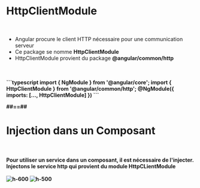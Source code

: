 <!-- .slide: class="sfeir-basic-slide with-code" -->
# HttpClientModule
<br>
<ul>
    <li>Angular procure le client HTTP nécessaire pour une communication serveur</li>
    <li>Ce package se nomme <strong>HttpClientModule</strong></li>
    <li>HttpClientModule provient du package <strong>@angular/common/http</strong</li>
</ul>
<br><br>
```typescript
import { NgModule } from '@angular/core';
import { HttpClientModule } from '@angular/common/http';
@NgModule({
  imports: [..., HttpClientModule]  
})
```
<!-- .element: class="big-code" -->

##==##

<!-- .slide: class="sfeir-basic-slide" -->
# Injection dans un Composant
<br><br>
Pour utiliser un service dans un composant, il est nécessaire de l'injecter.<br>
Injectons le service http qui provient du module HttpCLientModule
<br><br>
<img alt="h-600" src="assets/images/school/serveur-communication/injection.png" />
<img alt="h-500" src="assets/images/school/serveur-communication/injection_astuce.png" />

